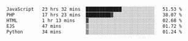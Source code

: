 <!--START_SECTION:waka-->

```txt
JavaScript   23 hrs 32 mins  █████████████░░░░░░░░░░░░   51.53 %
PHP          17 hrs 23 mins  █████████▓░░░░░░░░░░░░░░░   38.07 %
HTML         1 hr 13 mins    ▓░░░░░░░░░░░░░░░░░░░░░░░░   02.68 %
EJS          47 mins         ▒░░░░░░░░░░░░░░░░░░░░░░░░   01.72 %
Python       34 mins         ▒░░░░░░░░░░░░░░░░░░░░░░░░   01.24 %
```

<!--END_SECTION:waka-->
